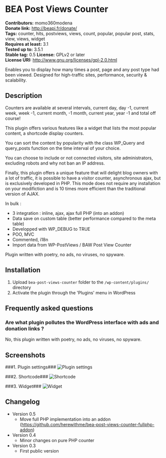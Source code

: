 # BEA Post Views Counter #
**Contributors:** momo360modena  
**Donate link:** http://beapi.fr/donate/  
**Tags:** counter, hits, postviews, views, count, popular, popular post, stats, view, views, widget  
**Requires at least:** 3.1  
**Tested up to:** 3.5.1  
**Stable tag:** 0.5
**License:** GPLv2 or later  
**License URI:** http://www.gnu.org/licenses/gpl-2.0.html  

Enables you to display how many times a post, page and any post type had been viewed. Designed for high-traffic sites, performance, security & scalability.

## Description ##

Counters are available at several intervals, current day, day -1, current week, week -1, current month, -1 month, current year, year -1 and total off course!

This plugin offers various features like a widget that lists the most popular content, a shortcode display counters.

You can sort the content by popularity with the class WP_Query and query_posts function on the time interval of your choice.

You can choose to include or not connected visitors, site administrators, excluding robots and why not ban an IP address.

Finally, this plugin offers a unique feature that will delight blog owners with a lot of traffic, it is possible to have a visitor counter, asynchronous ajax, but is exclusively developed in PHP. This mode does not require any installation on your modifiction and is 10 times more efficient than the traditional version of AJAX.

In bulk :

* 3 integration : inline, ajax, ajax full PHP (into an addon)
* Data save on custom table (better performance compared to the meta table)
* Developped with WP_DEBUG to TRUE
* POO, MVC
* Commented, i18n
* Import data from WP-PostViews / BAW Post View Counter

Plugin written with poetry, no ads, no viruses, no spyware.

## Installation ##

1. Upload `bea-post-views-counter` folder to the `/wp-content/plugins/` directory
2. Activate the plugin through the 'Plugins' menu in WordPress

## Frequently asked questions ##

### Are what plugin pollutes the WordPress interface with ads and donation links ? ###

No, this plugin written with poetry, no ads, no viruses, no spyware.

## Screenshots ##

###1. Plugin settings###
![Plugin settings](http://s.wordpress.org/extend/plugins/bea-post-views-counter/screenshot-1.png)

###2. Shortcode###
![Shortcode](http://s.wordpress.org/extend/plugins/bea-post-views-counter/screenshot-2.png)

###3. Widget###
![Widget](http://s.wordpress.org/extend/plugins/bea-post-views-counter/screenshot-3.png)


## Changelog ##

* Version 0.5
	* Move full PHP implementation into an addon (https://github.com/herewithme/bea-post-views-counter-fullphp-addon)
* Version 0.4
	* Minor changes on pure PHP counter
* Version 0.3 
	* First public version